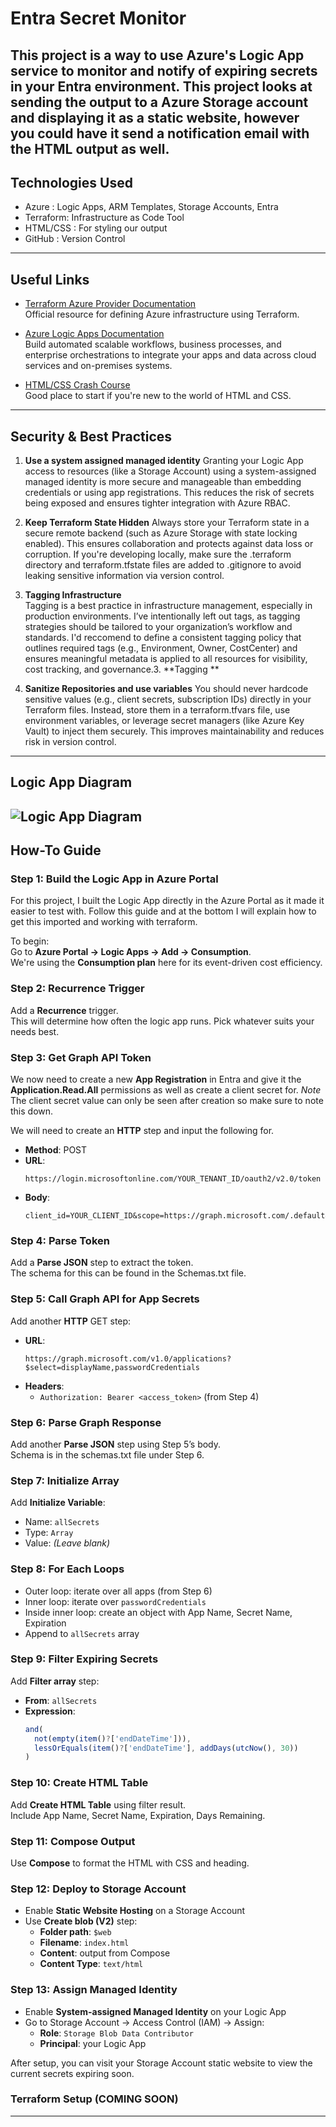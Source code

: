 # Entra Secret Monitor

This project is a way to use Azure's Logic App service to monitor and notify of expiring secrets in your Entra environment. This project looks at sending the output to a Azure Storage account and displaying it as a static website, however you could have it send a notification email with the HTML output as well.
---

## Technologies Used  
- Azure : Logic Apps, ARM Templates, Storage Accounts, Entra
- Terraform: Infrastructure as Code Tool  
- HTML/CSS : For styling our output
- GitHub : Version Control

---

## Useful Links
- [Terraform Azure Provider Documentation](https://registry.terraform.io/providers/hashicorp/azurerm/latest/docs)  
  Official resource for defining Azure infrastructure using Terraform.

- [Azure Logic Apps Documentation](https://learn.microsoft.com/en-us/azure/logic-apps/)  
  Build automated scalable workflows, business processes, and enterprise orchestrations to integrate your apps and data across cloud services and on-premises systems.

- [HTML/CSS Crash Course](https://www.youtube.com/watch?v=G3e-cpL7ofc&t=7756s)  
  Good place to start if you're new to the world of HTML and CSS.

---
## Security & Best Practices

1. **Use a system assigned managed identity**
    Granting your Logic App access to resources (like a Storage Account) using a system-assigned managed identity is more secure and manageable than embedding credentials or using app registrations. This reduces the risk of secrets being exposed and ensures tighter integration with Azure RBAC.

2. **Keep Terraform State Hidden**
    Always store your Terraform state in a secure remote backend (such as Azure Storage with state locking enabled). This ensures collaboration and protects against data loss or corruption. If you're developing locally, make sure the .terraform directory and terraform.tfstate files are added to .gitignore to avoid leaking sensitive information via version control.

3. **Tagging Infrastructure**  
   Tagging is a best practice in infrastructure management, especially in production environments. I’ve intentionally left out tags, as tagging strategies should be tailored to your organization’s workflow and standards. I'd reccomend to define a consistent tagging policy that outlines required tags (e.g., Environment, Owner, CostCenter) and ensures meaningful metadata is applied to all resources for visibility, cost tracking, and governance.3. **Tagging **

4. **Sanitize Repositories and use variables**
    You should never hardcode sensitive values (e.g., client secrets, subscription IDs) directly in your Terraform files. Instead, store them in a terraform.tfvars file, use environment variables, or leverage secret managers (like Azure Key Vault) to inject them securely. This improves maintainability and reduces risk in version control.

---
## Logic App Diagram
![Logic App Diagram](LogicAppDiagram.png)
---

## How-To Guide

### Step 1: Build the Logic App in Azure Portal  
For this project, I built the Logic App directly in the Azure Portal as it made it easier to test with. Follow this guide and at the bottom I will explain how to get this imported and working with terraform.

To begin:  
Go to **Azure Portal → Logic Apps → Add → Consumption**.  
We're using the **Consumption plan** here for its event-driven cost efficiency.

### Step 2: Recurrence Trigger  
Add a **Recurrence** trigger.  
This will determine how often the logic app runs. Pick whatever suits your needs best.

### Step 3: Get Graph API Token
We now need to create a new **App Registration** in Entra and give it the **Application.Read.All** permissions as well as create a client secret for.
*Note* The client secret value can only be seen after creation so make sure to note this down.  

We will need to create an **HTTP** step and input the following for.
- **Method**: POST  
- **URL**:  
  ```
  https://login.microsoftonline.com/YOUR_TENANT_ID/oauth2/v2.0/token
  ```
- **Body**:  
  ```
  client_id=YOUR_CLIENT_ID&scope=https://graph.microsoft.com/.default&client_secret=YOUR_CLIENT_SECRET&grant_type=client_credentials
  ```

### Step 4: Parse Token  
Add a **Parse JSON** step to extract the token.  
The schema for this can be found in the Schemas.txt file.

### Step 5: Call Graph API for App Secrets  
Add another **HTTP** GET step:  
- **URL**:  
  ```
  https://graph.microsoft.com/v1.0/applications?$select=displayName,passwordCredentials
  ```
- **Headers**:  
  - `Authorization: Bearer <access_token>` (from Step 4)

### Step 6: Parse Graph Response  
Add another **Parse JSON** step using Step 5’s body.  
Schema is in the schemas.txt file under Step 6.

### Step 7: Initialize Array  
Add **Initialize Variable**:  
- Name: `allSecrets`  
- Type: `Array`  
- Value: *(Leave blank)*

### Step 8: For Each Loops  
- Outer loop: iterate over all apps (from Step 6)  
- Inner loop: iterate over `passwordCredentials`  
- Inside inner loop: create an object with App Name, Secret Name, Expiration  
- Append to `allSecrets` array

### Step 9: Filter Expiring Secrets  
Add **Filter array** step:  
- **From**: `allSecrets`  
- **Expression**:
  ```js
  and(
    not(empty(item()?['endDateTime'])),
    lessOrEquals(item()?['endDateTime'], addDays(utcNow(), 30))
  )
  ```

### Step 10: Create HTML Table  
Add **Create HTML Table** using filter result.  
Include App Name, Secret Name, Expiration, Days Remaining.

### Step 11: Compose Output  
Use **Compose** to format the HTML with CSS and heading.

### Step 12: Deploy to Storage Account  
- Enable **Static Website Hosting** on a Storage Account  
- Use **Create blob (V2)** step:  
  - **Folder path**: `$web`  
  - **Filename**: `index.html`  
  - **Content**: output from Compose  
  - **Content Type**: `text/html`

### Step 13: Assign Managed Identity  
- Enable **System-assigned Managed Identity** on your Logic App  
- Go to Storage Account → Access Control (IAM) → Assign:  
  - **Role**: `Storage Blob Data Contributor`  
  - **Principal**: your Logic App

After setup, you can visit your Storage Account static website to view the current secrets expiring soon.

### Terraform Setup (COMING SOON)


---